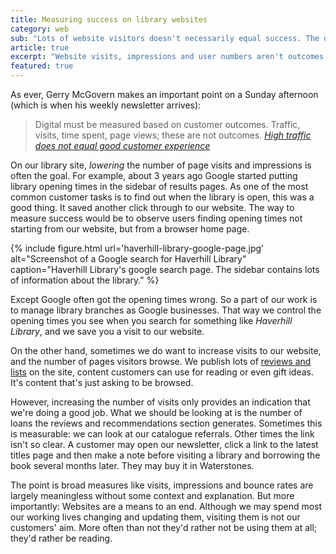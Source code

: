 ```yaml
---
title: Measuring success on library websites
category: web
sub: "Lots of website visitors doesn't necessarily equal success. The only real measure of whether your website is doing well is if it helps people do what they want to do. Website visits, impressions and user numbers aren't outcomes. Measure customer actions instead."
article: true
excerpt: "Website visits, impressions and user numbers aren't outcomes. Measure customer actions instead."
featured: true
---
```


As ever, Gerry McGovern makes an important point on a Sunday afternoon (which is when his weekly newsletter arrives):

> Digital must be measured based on customer outcomes. Traffic, visits, time spent, page views; these are not outcomes. <cite><a href="http://gerrymcgovern.com/high-traffic-does-not-equal-good-customer-experience">High traffic does not equal good customer experience</a></cite>

On our library site, _lowering_ the number of page visits and impressions is often the goal. For example, about 3 years ago Google started putting library opening times in the sidebar of results pages. As one of the most common customer tasks is to find out when the library is open, this was a good thing. It saved another click through to our website. The way to measure success would be to observe users finding opening times not starting from our website, but from a browser home page.

{% include figure.html url='haverhill-library-google-page.jpg' alt="Screenshot of a Google search for Haverhill Library" caption="Haverhill Library's google search page. The sidebar contains lots of information about the library." %}

Except Google often got the opening times wrong. So a part of our work is to manage library branches as Google businesses. That way we control the opening times you see when you search for something like <i>Haverhill Library</i>, and we save you a visit to our website.

On the other hand, sometimes we do want to increase visits to our website, and the number of pages visitors browse. We publish lots of [reviews and lists](https://www.suffolklibraries.co.uk/new-suggestions/) on the site, content customers can use for reading or even gift ideas. It's content that's just asking to be browsed.

However, increasing the number of visits only provides an indication that we're doing a good job. What we should be looking at is the number of loans the reviews and recommendations section generates. Sometimes this is measurable: we can look at our catalogue referrals. Other times the link isn't so clear. A customer may open our newsletter, click a link to the latest titles page and then make a note before visiting a library and borrowing the book several months later. They may buy it in Waterstones.

The point is broad measures like visits, impressions and bounce rates are largely meaningless without some context and explanation. But more importantly: Websites are a means to an end. Although we may spend most our working lives changing and updating them, visiting them is not our customers' aim. More often than not they'd rather not be using them at all; they'd rather be reading.
